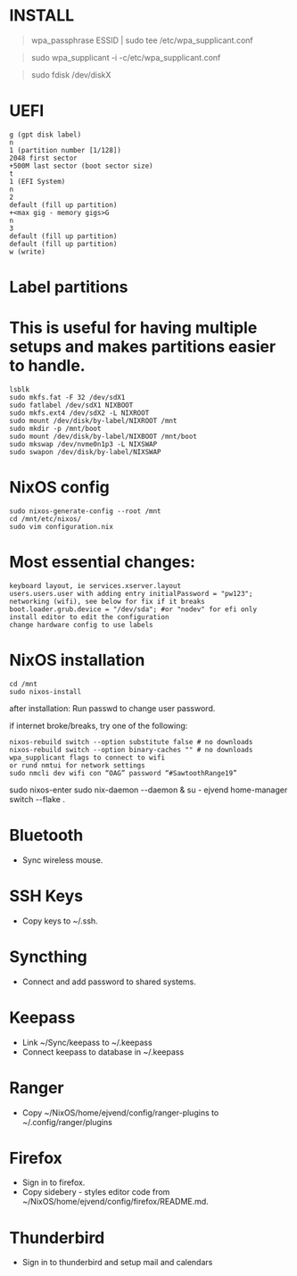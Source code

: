 # INSTALL

> wpa_passphrase ESSID | sudo tee /etc/wpa_supplicant.conf

> sudo wpa_supplicant -i<network device> -c/etc/wpa_supplicant.conf


> sudo fdisk /dev/diskX


# UEFI

    g (gpt disk label)
    n
    1 (partition number [1/128])
    2048 first sector
    +500M last sector (boot sector size)
    t
    1 (EFI System)
    n
    2
    default (fill up partition)
    +<max gig - memory gigs>G
    n
    3
    default (fill up partition)
    default (fill up partition)
    w (write)



# Label partitions

# This is useful for having multiple setups and makes partitions easier to handle.

    lsblk
    sudo mkfs.fat -F 32 /dev/sdX1
    sudo fatlabel /dev/sdX1 NIXBOOT
    sudo mkfs.ext4 /dev/sdX2 -L NIXROOT
    sudo mount /dev/disk/by-label/NIXROOT /mnt
    sudo mkdir -p /mnt/boot
    sudo mount /dev/disk/by-label/NIXBOOT /mnt/boot
    sudo mkswap /dev/nvme0n1p3 -L NIXSWAP
    sudo swapon /dev/disk/by-label/NIXSWAP


# NixOS config

    sudo nixos-generate-config --root /mnt
    cd /mnt/etc/nixos/
    sudo vim configuration.nix

# Most essential changes:

    keyboard layout, ie services.xserver.layout
    users.users.user with adding entry initialPassword = "pw123";
    networking (wifi), see below for fix if it breaks
    boot.loader.grub.device = "/dev/sda"; #or "nodev" for efi only
    install editor to edit the configuration
    change hardware config to use labels


# NixOS installation

    cd /mnt
    sudo nixos-install

after installation: Run passwd to change user password.

if internet broke/breaks, try one of the following:

    nixos-rebuild switch --option substitute false # no downloads
    nixos-rebuild switch --option binary-caches "" # no downloads
    wpa_supplicant flags to connect to wifi
    or rund nmtui for network settings
    sudo nmcli dev wifi con “OAG” password “#SawtoothRange19”


sudo nixos-enter
sudo nix-daemon --daemon &
su - ejvend
home-manager switch --flake .

# Bluetooth
* Sync wireless mouse.

# SSH Keys
* Copy keys to ~/.ssh. 

# Syncthing
* Connect and add password to shared systems.

# Keepass
* Link ~/Sync/keepass to ~/.keepass
* Connect keepass to database in ~/.keepass

# Ranger 
* Copy ~/NixOS/home/ejvend/config/ranger-plugins to ~/.config/ranger/plugins

# Firefox
* Sign in to firefox.
* Copy sidebery - styles editor code from ~/NixOS/home/ejvend/config/firefox/README.md.

# Thunderbird
* Sign in to thunderbird and setup mail and calendars


